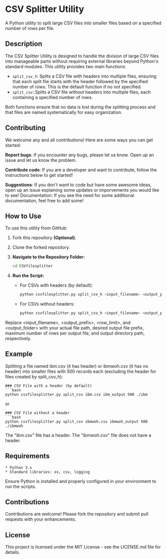 # CSV Splitter Utility

A Python utility to split large CSV files into smaller files based on a specified number of rows per file.

## Description

The CSV Splitter Utility is designed to handle the division of large CSV files into manageable parts without requiring external libraries beyond Python's standard modules. This utility provides two main functions:

- `split_csv_h`: Splits a CSV file with headers into multiple files, ensuring that each split file starts with the header followed by the specified number of rows. This is the default function if no not specified.
- `split_csv`: Splits a CSV file without headers into multiple files, each containing a specified number of rows.

Both functions ensure that no data is lost during the splitting process and that files are named systematically for easy organization.

## Contributing

We welcome any and all contributions! Here are some ways you can get started:

__Report bugs__: If you encounter any bugs, please let us know. Open up an issue and let us know the problem.

__Contribute code__: If you are a developer and want to contribute, follow the instructions below to get started!

__Suggestions__: If you don't want to code but have some awesome ideas, open up an issue explaining some updates or imporvements you would like to see!
Documentation: If you see the need for some additional documentation, feel free to add some!

## How to Use

To use this utility from GitHub:

1. Fork this repository __(Optional)__.

2. Clone the forked repository.

2. **Navigate to the Repository Folder:**
   ```bash
   cd CSVfilesplitter

3. **Run the Script:**
   * For CSVs with headers (by default):
     ```bash
     python csvfilesplitter.py split_csv_h <input_filename> <output_prefix> <row_limit> <output_folder>
   * For CSVs without headers:
     ```bash
     python csvfilesplitter.py split_csv_h <input_filename> <output_prefix> <row_limit> <output_folder>
     
Replace <input_filename>, <output_prefix>, <row_limit>, and <output_folder> with your actual file path, desired output file prefix, maximum number of rows per output file, and output directory path, respectively.

## Example
Splitting a file named ibm.csv (it has header) or ibmwoh.csv (it has no header) into smaller files with 500 records each (excluding the header for files created by split_csv_h):

    ### CSV File with a header (by default)
    ```bash
    python csvfilesplitter.py split_csv ibm.csv ibm_output 500 ./ibm

   or

    ### CSV File without a header
    ```bash
    python csvfilesplitter.py split_csv ibmwoh.csv ibmwoh_output 500 ./ibmwoh

The "ibm.csv" file has a header. The "ibmwoh.csv" file does not have a header. 
## Requirements
    * Python 3.x
    * Standard libraries: os, csv, logging

Ensure Python is installed and properly configured in your environment to run the scripts.

## Contributions
Contributions are welcome! Please fork the repository and submit pull requests with your enhancements.

## License
This project is licensed under the MIT License - see the LICENSE.md file for details.
